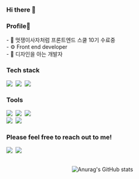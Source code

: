 ### Hi there 👋

<h3 align="left">Profile🤍</h3>
<div align="left">
- 🌱 멋쟁이사자처럼 프론트엔드 스쿨 10기 수료중 <br>
- ⚙️ Front end developer <br>
- 💬 디자인을 아는 개발자 <br>
</div>


<h3 align="left">Tech stack</h3>
<div align="left">
  <img src="https://img.shields.io/badge/HTML5-20232a.svg?style=for-the-badge&logo=react&logoColor=61DAFB" />&nbsp
  <img src="https://img.shields.io/badge/Javascript-ffb13b?style=for-the-badge&logo=javascript&logoColor=white"/></a>&nbsp
  <img src="https://img.shields.io/badge/CSS3-1572b6?stylefor-the-badge&logo=css3&logoColor=white"/></a>&nbsp
</div>

<h3 align="left">Tools</h3>
<div align="left">
  <img src="https://img.shields.io/badge/git-F05033.svg?style=for-the-badge&logo=git&logoColor=white" />&nbsp
  <img src="https://img.shields.io/badge/github-181717.svg?style=for-the-badge&logo=github&logoColor=white" />&nbsp
  <img src="https://img.shields.io/badge/Notion-F3F3F3.svg?style=for-the-badge&logo=notion&logoColor=black" />&nbsp
</div>

<div align="left">
  <img src="https://img.shields.io/badge/adobe%20photoshop-08253c.svg?style=for-the-badge&logo=adobe%20photoshop&logoColor=37abff" />&nbsp
  <img src="https://img.shields.io/badge/figma-F24E1E.svg?style=for-the-badge&logo=figma&logoColor=white" />&nbsp
</div>

<h3 align="left">Please feel free to reach out to me!</h3>
<div align="left">
  <a href="https://velog.io/@codingsnail"><img src="https://img.shields.io/badge/Tech%20Blog-11B48A?style=for-the-badge&logo=Vimeo&logoColor=white&link=https://velog.io/@codingsnail"/></a>&nbsp
  <a href="mailto:5132jinyu@gmail.com"><img src="https://img.shields.io/badge/Gmail-d14836?style=for-the-badge&logo=Gmail&logoColor=white&link=5132jinyu@gmail.com"/></a>
  <br>
  <br>
</div>

<div align="center">
  
  ![Anurag's GitHub stats](https://github-readme-stats.vercel.app/api?username=jinjintv&show_icons=true&theme=panda)
</div>
